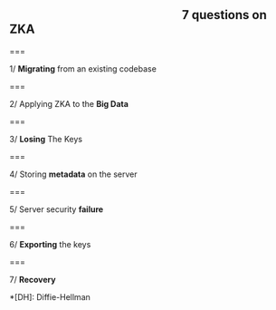 <!--{section^1:data-breadcrumb="7 questions"}-->

<!--{.interleaf data-background-image="/img/unsplash/784361.jpg"}-->
<!-- Photo by Camylla Battani on Unsplash -->

## <svg class="icon"><use xlink:href="/img/icons.svg#dots-two-vertical"></svg> 7 questions on ZKA

===
<!--{.xx-large}-->

1/ **Migrating** from an existing codebase

===
<!--{.xx-large}-->

2/ Applying ZKA to the **Big Data**

===
<!--{.xx-large}-->

3/ **Losing** The Keys

===
<!--{.xx-large}-->

4/ Storing **metadata** on the server

===
<!--{.xx-large}-->

5/ Server security **failure**

===
<!--{.xx-large}-->

6/ **Exporting** the keys

===
<!--{.xx-large}-->

7/ **Recovery**


*[DH]: Diffie-Hellman
